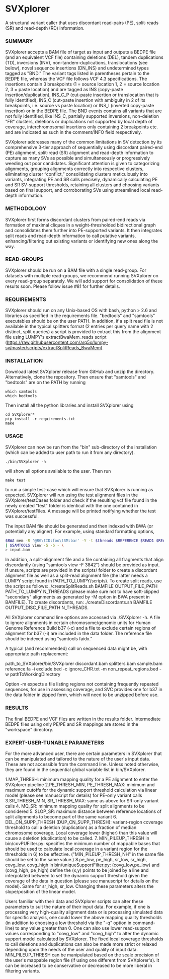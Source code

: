 # SVXplorer
A structural variant caller that uses discordant read-pairs (PE), split-reads (SR) and read-depth (RD) information.

### SUMMARY

SVXplorer accepts a BAM file of target as input and outputs a BEDPE file (and an equivalent VCF file) containing deletions (DEL), tandem duplications (TD), inversions (INV), non-tandem-duplications, translocations (see below), novel sequence insertions (DN_INS) and undetermined types tagged as "BND." The variant tags listed in parentheses pertain to the BEDPE file, whereas the VCF file follows VCF 4.3 specifications. The insertions contain 3 breakpoints (1 = source location 1, 2 = source location 2, 3 = paste location) and are tagged as INS (copy-paste insertion/duplication), INS_C_P (cut-paste insertion or translocation that is fully identified), INS_C (cut-paste insertion with ambiguity in 2 of its breakpoints, i.e. source vs paste location) or INS_I (inverted copy-paste insertion) or in the BEDPE file. The BND events contains all variants that are not fully identified, like INS_C, partially supported inversions, non-deletion "FR" clusters, deletions or duplications not supported by local depth of coverage, interchromosomal insertions only containing 2 breakpoints etc. and are indicated as such in the comment/INFO field respectively.

SVXplorer addresses many of the common limitations in SV detection by its comprehensive 3-tier approach of sequentially using discordant paired-end (PE) alignment, split-read (SR) alignment and read-depth information to capture as many SVs as possible and simultaneously or progressively weeding out poor candidates. Significant attention is given to categorizing alignments, grouping alignments correctly into respective clusters, eliminating cluster “conflict,” consolidating clusters meticulously into variants, integrating PE and SR calls precisely, dynamically calculating PE and SR SV-support thresholds, retaining all clusters and choosing variants based on final support, and corroborating SVs using streamlined local read-depth information.

### METHODOLOGY

SVXplorer first forms discordant clusters from paired-end reads via formation of maximal cliques in a weight-thresholded bidirectional graph and consolidates them further into PE-supported variants. It then integrates split reads and read-depth information to call putative variants, enhancing/filtering out existing variants or identifying new ones along the way. 

### READ-GROUPS

SVXplorer should be run on a BAM file with a single read-group. For datasets with multiple read-groups, we recommend running SVXplorer on every read-group separately. We will add support for consolidation of these results soon. Please follow issue #81 for further details.

### REQUIREMENTS

SVXplorer should run on any Unix-based OS with bash, python > 2.6 and libraries as specified in the requirements file. "bedtools" and "samtools" executables should be on the user PATH. In addition, if a split read file is not available in the typical splitters format (2 entries per query name with 2 distinct, split queries) a script is provided to extract this from the alignment file using LUMPY's extractBwaMem_reads script (https://raw.githubusercontent.com/arq5x/lumpy-sv/master/scripts/extractSplitReads_BwaMem).

### INSTALLATION

Download latest SVXplorer release from GitHub and unzip the directory. Alternatively, clone the repository. Then ensure that "samtools" and "bedtools" are on the PATH by running 

```
which samtools
which bedtools
``` 

Then install all the python libraries and install SVXplorer using

```
cd SVXplorer*
pip install -r requirements.txt
make
```

### USAGE

SVXplorer can now be run from the "bin" sub-directory of the installation (which can be added to user path to run it from any directory).

```
./bin/SVXplorer -h
```

will show all options available to the user. Then run

```
make test
```

to run a simple test-case which will ensure that SVXplorer is running as expected. SVXplorer will run using the test alignment files in the SVXplorer/testCases folder and check if the resulting vcf file found in the newly created "test" folder is identical with the one contained in SVXplorer/testFiles. A message will be printed notifying whether the test was successful.

The input BAM file should be generated and then indexed with BWA (or potentially any aligner). For example, using standard formatting options,

```bash
$BWA mem -R '@RG\tID:foo\tSM:bar' -Y -t $threads $REFERENCE $READ1 $READ2 \
| $SAMTOOLS view -S -b - \
> input.bam
```

In addition, a split-alignment file and a file containing all fragments that align discordantly (using "samtools view -F 3842") should be provided as input. If unsure, scripts are provided in the scripts/ folder to create a discordant alignment file as well as a split-read alignment file (the latter needs a LUMPY script found in PATH_TO_LUMPY/scripts). To create split reads, use the script as follows: ./createSplitReads.sh BAMFILE OUTPUT_FILE_PATH PATH_TO_LUMPY N_THREADS (please make sure not to have soft-clipped "secondary" alignments as generated by -M option in BWA present in BAMFILE). To create discordants, run: ./createDiscordants.sh BAMFILE OUTPUT_DISC_FILE_PATH N_THREADS.

All SVXplorer command line options are accessed via ./SVXplorer -h. A file to ignore alignments in certain chromosome/genomic units for Human Genome Reference Build b37 (-c) and a file to exclude certain regions of alignment for b37 (-i) are included in the data folder. The reference file should be indexed using "samtools faidx." 

A typical (and recommended) call on sequenced data might be, with appropriate path replacement:

path_to_SVXplorer/bin/SVXplorer discordant.bam splitters.bam sample.bam reference.fa -i exclude.bed -c ignore_CHR.txt -m non_repeat_regions.bed -w pathToWorkingDirectory

Option -m expects a file listing regions not containing frequently repeated sequences, for use in assessing coverage, and SVC provides one for b37 in the data folder in zipped form, which will need to be unzipped before use.

### RESULTS

The final BEDPE and VCF files are written in the results folder. Intermediate BEDPE files using only PE/PE and SR mappings are stored in the "workspace" directory.

### EXPERT-USER-TUNABLE PARAMETERS

For the more advanced user, there are certain parameters in SVXplorer that can be manipulated and tailored to the nature of the user's input data. These are not accessible from the command line. Unless noted otherwise, they are found in the sequential global variable list in bin/SVXplorer.

1.MAP_THRESH: minimum mapping quality for a PE alignment to enter the SVXplorer pipeline
2.PE_THRESH_MIN, PE_THRESH_MAX: minimum and maximum cutoffs for the dynamic support threshold calculation via linear model (please see manuscript for details) for PE-only variant calls
3.SR_THRESH_MIN, SR_THRESH_MAX: same as above for SR-only variant calls
4. MQ_SR: minimum mapping quality for split alignments to be considered
5. SLOP_SR: maximum distance between reference locations of split alignments to become part of the same variant
6. DEL_CN_SUPP_THRESH (DUP_CN_SUPP_THRESH): variant-region coverage threshold to call a deletion (duplication) as a fraction of median chromosome coverage. Local coverage lower (higher) than this value will cause a deletion (duplication) to be called.
7. MIN_PILEUP_THRESH in bin/covPUFilter.py: specifies the minimum number of mappable bases that should be used to calculate local coverage in a variant region for the thresholds in 6) to be effective. ("MIN_PILEUP_THRESH_NH" in the same file should be set to the same value.)
8.pe_low, pe_high, sr_low, sr_high, covg_low, covg_high in bin/uniqueSupportFilter.py: (covg_low,pe_low) and (covg_high, pe_high) define the (x,y) points to be joined by a line and interpolated between to set the dynamic support threshold given the coverage of the data in question (please see manuscript for details on the model). Same for sr_high, sr_low. Changing these parameters alters the slope/position of the linear model.

Users familiar with their data and SVXplorer scripts can alter these parameters to suit the nature of their input data. For example, if one is processing very high-quality alignment data or is processing simulated data for specific analysis, one could lower the above mapping quality thresholds (in addition to choosing a low threshold via the "-q" option in command-line) to any value greater than 0. One can also use lower read-support values corresponding to "covg_low" and "covg_high" to alter the dynamic support model calculated by SVXplorer. The fixed local coverage thresholds to call deletions and duplications can also be made more strict or relaxed depending upon the needs of the user and quality of input data. MIN_PILEUP_THRESH can be manipulated based on the scale precision of the user's mappable region file (if using one different from SVXplorer's). It can be increased to be conservative or decreased to be more liberal in filtering variants. 

